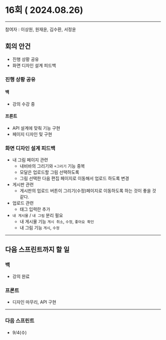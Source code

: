 # 16회 ( 2024.08.26)

---

참여자 : 이상원, 원재윤, 김수환, 서정윤

## 회의 안건

- 진행 상황 공유
- 화면 디자인 설계 피드백
### 진행 상황 공유
#### 백
- 강의 수강 중
#### 프론트
- API 설계에 맞춰 기능 구현
- 페이지 디자인 및 구현
### 화면 디자인 설계 피드백
- 내 그림 페이지 관련
	- 내비바의 그리기와 `+그리기` 기능 중복
	- 모달은 업로드할 그림 선택하도록
	- 그림 선택한 다음 편집 페이지로 이동해서 업로드 하도록 변경
- 게시판 관련
	- 게시판의 업로드 버튼이 그리기(수정)페이지로 이동하도록 하는 것이 좋을 것 같다.
- 업로드 관련
	- 태그 입력란 추가
- `내 게시물` / `내 그림`  분리 필요
	- 내 게시물 기능 `게시 취소`, `수정`, `좋아요 확인`
    - 내 그림 기능 `게시`, `수정`

---
## 다음 스프린트까지 할 일
### 백
- 강의 완료

### 프론트
- 디자인 마무리, API 구현

---
### 다음 스프린트
- 9/4(수)